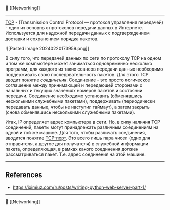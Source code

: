 🔗 [[Networking]]

----
[TCP](https://ru.wikipedia.org/wiki/TCP) - (Transmission Control Protocol — протокол управления передачей) - один из основных протоколов передачи данных в Интернете. Используется для надежной передачи данных с подтверждением доставки и сохранением порядка пакетов.

![[Pasted image 20240220173959.png]]

В силу того, что передачей данных по сети по протоколу TCP на одном и том же компьютере может заниматься одновременно несколько программ, для каждого из таких сеансов передачи данных необходимо поддерживать свою последовательность пакетов. Для этого TCP вводит понятие _соединения_. Соединение - это просто логическое соглашение между принимающей и передающей сторонами о начальных и текущих значениях номеров пакетов и состоянии передачи. Соединение необходимо установить (обменявшись несколькими служебными пакетами), поддерживать (периодически передавать данные, чтобы не наступил таймаут), а затем закрыть (снова обменявшись несколькими служебными пакетами).

Итак, IP определяет адрес компьютера в сети. Но, в силу наличия TCP соединений, пакеты могут принадлежать различным соединениям на одной и той же машине. Для того, чтобы различать соединения, вводится понятие [TCP-порт](https://ru.wikipedia.org/wiki/%D0%9F%D0%BE%D1%80%D1%82_(%D0%BA%D0%BE%D0%BC%D0%BF%D1%8C%D1%8E%D1%82%D0%B5%D1%80%D0%BD%D1%8B%D0%B5_%D1%81%D0%B5%D1%82%D0%B8)). Это всего лишь пара чисел (одно для отправителя, а другое для получателя) в служебной информации пакета, определяющая, в рамках какого соединения должен рассматриваться пакет. Т.е. адрес соединения на этой машине.

----
## References
- https://iximiuz.com/ru/posts/writing-python-web-server-part-1/

----
📂 [[Networking]]